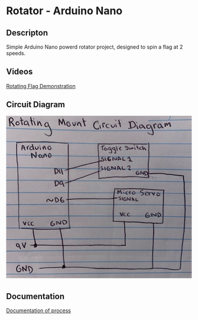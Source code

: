 # Rotator - Arduino Nano

## Descripton
Simple Arduino Nano powerd rotator project, designed to spin a flag at 2 speeds.

## Videos
[Rotating Flag Demonstration](/videos/ROTATING%20MOUNT%20DEMO.mov)

## Circuit Diagram
![Circuit diagram](/photos/circuit%20digram.jpg)

## Documentation
[Documentation of process](documentation.pdf)